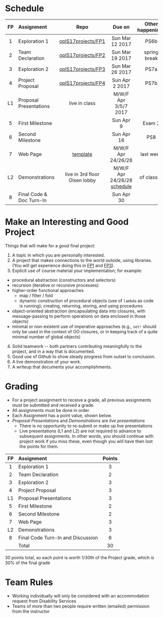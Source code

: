 # Schedule
| FP | Assignment | Repo | Due on | Other happenings
|:---:|:---|:---:|:---:|:---:|
| 1 | Exploration 1     | [oplS17projects/FP1][FP1] | Sun Mar 12 2017 | PS6b
| 2 | Team Declaration  | [oplS17projects/FP2][FP2]| Sun Mar 19 2017 | spring break
| 3 | Exploration 2     | [oplS17projects/FP3][FP3]| Sun Mar 26 2017 | PS7a
| 4 | Project Proposal  | [oplS17projects/FP4][FP4]| Sun Apr 2 2017 | PS7b
| L1 | Proposal Presentations | live in class | M/W/F Apr 3/5/7 2017 | 
| 5 | First Milestone   | | Sun Apr 9 | Exam 2 
| 6 | Second Milestone  | | Sun Apr 16 | PS8
| 7 |	Web Page          | [template][webt] | M/W/F Apr 24/26/28  | last week
| L2 | Demonstrations    | live in 3rd floor Olsen lobby | M/W/F Apr 24/26/28 [schedule][projectindex] | of classes 
| 8 | Final Code & Doc Turn-In | | Sun Apr 30 |

# Make an Interesting and Good Project
Things that will make for a good final project:

1. A topic in which you are personally interested.
2. A project that makes connections to the world outside, using libraries. (You will get experience doing this in [FP1] and [FP3]).
3. Explicit use of course material your implementation; for example:
  * procedural abstraction (constructors and selectors)
  * recursion (iterative or recursive processes)
  * higher-order functional approaches
    * map / filter / fold
    * dynamic construction of procedural objects (use of `lambda` as code is running); creating, returning, storing, and using procedures   
  * object-oriented abstraction (encapsulating data into closures, with message-passing to perform operations on data enclosed in those objects)
  * minimal or non-existent use of imperative approaches (e.g., `set!` should only be used in the context of OO closures, or in keeping track of a quite minimal number of global objects)
4. Solid teamwork -- both partners contributing meaningfully to the project, and in a way that is documented.
5. Good use of Github to show steady progress from outset to conclusion.
6. A live demonstration of your work.
7. A writeup that documents your accomplishments.

# Grading
* For a project assignment to receive a grade, all previous assignments must be submitted and received a grade.
* All assignments must be done in order.
* Each Assignment has a point value, shown below. 
* _Proposal Presentations_ and _Demonstrations_ are _live presentations_
  * There is no opportunity to re-submit or make up live presentations
  * Live presentations (L1 and L2) are not required to advance to subsequent assignments. In other words, you should continue with project work if you miss these, even though you will have then lost the points for them.

| FP | Assignment | Points | 
|:---:|:---|:---:|
| 1 | Exploration 1   | 3 |
| 2 | Team Declaration   | 2 | 
| 3 | Exploration 2 | 3 |
| 4 | Project Proposal | 3 |
| L1 | Proposal Presentations | 3 |
| 5 | First Milestone | 2 |
| 6 | Second Milestone  | 2 |
| 7 | Web Page        | 3 |
| L2 | Demonstrations | 3 |
| 8 | Final Code Turn-In and Discussion | 6 |
|   |                         Total| 30 |
30 points total, so each point is worth 1/30th of the Project grade, which is 30% of the final grade

# Team Rules
* Working individually will only be considered with an accommodation request from Disability Services 
* Teams of more than two people require written (emailed) permission from the instructor

<!-- Links -->
[FP1]: https://github.com/oplS17projects/FP1
[FP2]: https://github.com/oplS17projects/FP2
[FP3]: https://github.com/oplS17projects/FP3
[FP4]: https://github.com/oplS17projects/FP4-proposal
[webt]: https://github.com/oplS17projects/FP7-webpage
[projectindex]: http://www.cs.uml.edu/ecg/index.php/OPLspr17/Project
